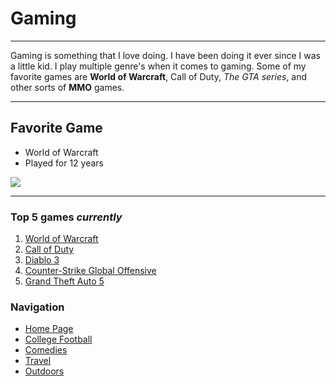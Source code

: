 # Gaming
___
Gaming is something that I love doing. I have been doing it ever since I was a little kid.
I play multiple genre's when it comes to gaming. 
Some of my favorite games are **World of Warcraft**, Call of Duty, *The GTA series*, and other sorts of **MMO** games.

___
## Favorite Game
 - World of Warcraft
  - Played for 12 years
  
  ![](https://upload.wikimedia.org/wikipedia/en/thumb/9/91/WoW_Box_Art1.jpg/220px-WoW_Box_Art1.jpg)
  
---
### Top 5 games *currently*

1. [World of Warcraft](https://worldofwarcraft.com/en-us/)
2. [Call of Duty](https://www.callofduty.com/modernwarfare)
3. [Diablo 3](https://us.diablo3.com/en/)
4. [Counter-Strike Global Offensive](https://blog.counter-strike.net/)
5. [Grand Theft Auto 5](https://www.rockstargames.com/V/restricted-content/agegate/form?redirect=https%3A%2F%2Fwww.rockstargames.com%2FV%2F&options=&locale=en_us)

### Navigation
- [Home Page](https://noahkirsch20.github.io/FinalProject/)
- [College Football](https://noahkirsch20.github.io/College-Football/)
- [Comedies](https://noahkirsch20.github.io/Comedies/)
- [Travel](https://noahkirsch20.github.io/States/)
- [Outdoors](https://noahkirsch20.github.io/Outdoor/)
